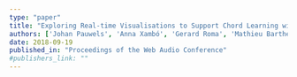 ```yaml
---
type: "paper"
title: "Exploring Real-time Visualisations to Support Chord Learning with a Large Music Collection"
authors: ['Johan Pauwels', 'Anna Xambó', 'Gerard Roma', 'Mathieu Barthet', 'György Fazekas']
date: 2018-09-19
published_in: "Proceedings of the Web Audio Conference"
#publishers_link: ""
---
```

